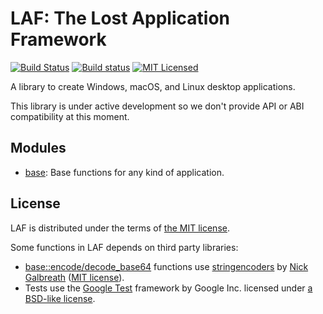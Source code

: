 # LAF: The Lost Application Framework

[![Build Status](https://travis-ci.org/aseprite/laf.svg)](https://travis-ci.org/aseprite/laf)
[![Build status](https://ci.appveyor.com/api/projects/status/3hqecxtkobx2gofo?svg=true)](https://ci.appveyor.com/project/dacap/laf)
[![MIT Licensed](https://img.shields.io/badge/license-MIT-blue.svg)](LICENSE.txt)

A library to create Windows, macOS, and Linux desktop applications.

This library is under active development so we don't provide API or
ABI compatibility at this moment.

## Modules

* [base](base): Base functions for any kind of application.

## License

LAF is distributed under the terms of [the MIT license](LICENSE.txt).

Some functions in LAF depends on third party libraries:

* [base::encode/decode_base64](base/base64.cpp) functions use
  [stringencoders](https://github.com/client9/stringencoders) by
  [Nick Galbreath](https://github.com/client9)
  ([MIT license](https://github.com/aseprite/stringencoders/blob/master/LICENSE)).
* Tests use the [Google Test](https://github.com/aseprite/googletest/tree/master/googletest)
  framework by Google Inc. licensed under
  [a BSD-like license](https://github.com/aseprite/googletest/blob/master/googletest/LICENSE).
